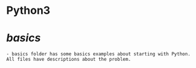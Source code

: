 # Python3
  
  # *basics*
    - basics folder has some basics examples about starting with Python. All files have descriptions about the problem.
